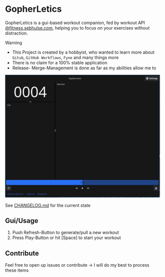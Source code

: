 # GopherLetics
GopherLetics is a gui-based workout companion, fed by workout API [@fitness.sebhulse.com](https://fitness.sebhulse.com/index.html), helping you to focus on your exercises without distraction.



> [!WARNING]
> - This Project is created by a hobbyist, who wanted to learn more about `Gitub`, `GitHub Workflows`, `Fyne` and many things more
> - There is no claim for a 100% stable application
> - Release- Merge-Management is done as far as my abilities allow me to

![](./assets/gui_main.png)

See [CHANGELOG.md](https://github.com/SHU-red/GopherLetics/blob/main/CHANGELOG.md) for the current state

## Gui/Usage

1. Push Refresh-Button to generate/pull a new workout
2. Press Play-Button or hit [Space] to start your workout

## Contribute
Feel free to open up issues or contribute &rarr; I will do my best to process these items